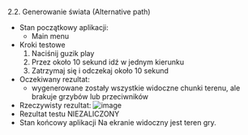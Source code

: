 2.2. Generowanie świata (Alternative path)

* Stan początkowy aplikacji:
  - Main menu
* Kroki testowe
  1. Naciśnij guzik play
  2. Przez około 10 sekund idź w jednym kierunku
  3. Zatrzymaj się i odczekaj około 10 sekund
* Oczekiwany rezultat:
  - wygenerowane zostały wszystkie widoczne chunki terenu, ale brakuje grzybów lub przeciwników
* Rzeczywisty rezultat:
  ![image](https://github.com/user-attachments/assets/9f415352-f060-4659-aaf8-8f3cb4b51478)
* Rezultat testu
  NIEZALICZONY
* Stan końcowy aplikacji
  Na ekranie widoczny jest teren gry.
